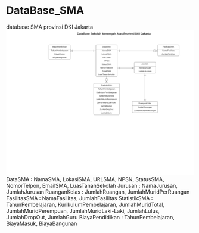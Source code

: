 # DataBase_SMA
database SMA provinsi DKI Jakarta
<a href="DataBase SekolahSMA.pdf"><img src="DataBase SekolahSMA.svg"> </a>
DataSMA : NamaSMA, LokasiSMA, URLSMA, NPSN, StatusSMA, NomorTelpon, EmailSMA, LuasTanahSekolah
  Jurusan : NamaJurusan, JumlahJurusan
    RuanganKelas : JumlahRuangan, JumlahMuridPerRuangan
  FasilitasSMA : NamaFasilitas, JumlahFasilitas
  StatistikSMA : TahunPembelajaran, KurikulumPembelajaran, JumlahMuridTotal, JumlahMuridPerempuan, JumlahMuridLaki-Laki, JumlahLulus, JumlahDropOut, JumlahGuru
  BiayaPendidikan : TahunPembelajaran, BiayaMasuk, BiayaBangunan

